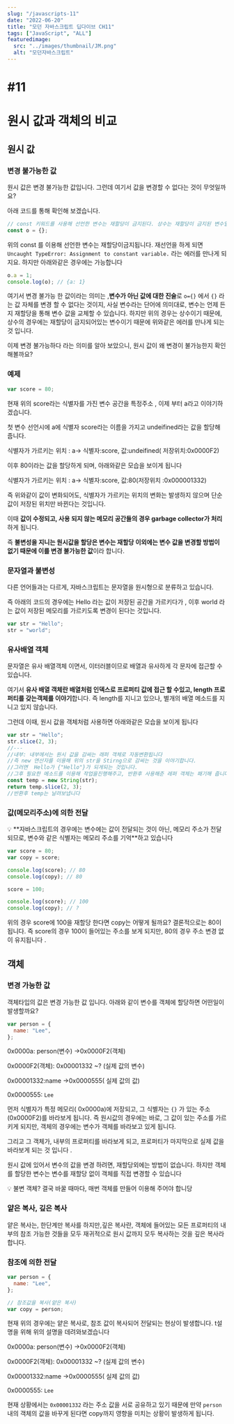 ```yaml
---
slug: "/javascripts-11"
date: "2022-06-20"
title: "모던 자바스크립트 딥다이브 CH11"
tags: ["JavaScript", "ALL"]
featuredimage:
  src: "../images/thumbnail/JM.png"
  alt: "모던자바스크립트"
---
```


# #11

# 원시 값과 객체의 비교

## 원시 값

### 변경 불가능한 값

원시 값은 변경 불가능한 값입니다. 그런데 여기서 값을 변경할 수 없다는 것이 무엇일까요?

아래 코드를 통해 확인해 보겠습니다.

```jsx
// const 키워드를 사용해 선언한 변수는 재할당이 금지된다. 상수는 재할당이 금지된 변수일 뿐이다.
const o = {};
```

위의 const 를 이용해 선언한 변수는 재할당이금지됩니다. 재선언을 하게 되면 `Uncaught TypeError: Assignment to constant variable.` 라는 에러를 만나게 되지요. 하지만 아래와같은 경우에는 가능합니다

```jsx
o.a = 1;
console.log(o); // {a: 1}
```

여기서 변경 불가능 한 값이라는 의미는 ,**변수가 아닌 값에 대한 진술**로 `o={}` 에서 `{}` 라는 값 자체를 변경 할 수 없다는 것이지, 사실 변수라는 단어에 의미대로, 변수는 언제 든지 재할당을 통해 변수 값을 교체할 수 있습니다. 하지만 위의 경우는 상수이기 때문에, 상수의 경우에는 재할당이 금지되어있는 변수이기 때문에 위와같은 에러를 만나게 되는 것 입니다.

이제 변경 불가능하다 라는 의미를 알아 보았으니, 원시 값이 왜 변경이 불가능한지 확인해볼까요?

### 예제

```jsx
var score = 80;
```

현재 위의 score라는 식별자를 가진 변수 공간을 특정주소 , 이제 부터 a라고 이야기하겠습니다.

첫 변수 선언시에 a에 식별자 score라는 이름을 가지고 undeifined라는 값을 할당해 줍니다.

식별자가 가르키는 위치 : a→ 식별자:score, 값:undeifined( 저장위치:0x0000F2)

이후 80이라는 값을 할당하게 되며, 아래와같은 모습을 보이게 됩니다

식별자가 가르키는 위치 : a→ 식별자:score, 값:80(저장위치 :0x000001332)

즉 위와같이 값이 변화되어도, 식별자가 가르키는 위치의 변화는 발생하지 않으며 단순 값이 저장된 위치만 바뀐다는 것입니다.

이때 **값이 수정되고, 사용 되지 않는 메모리 공간들의 경우 garbage collector가 처리**하게 됩니다.

즉 **불변성을 지니는 원시값을 할당은 변수는 재할당 이외에는 변수 값을 변경할 방법이 없기 때문에 이를 변경 불가능한 값**이라 합니다.

### 문자열과 불변성

다른 언어들과는 다르게, 자바스크립트는 문자열을 원시형으로 분류하고 있습니다.

즉 아래의 코드의 경우에는 Hello 라는 값이 저장된 공간을 가르키다가 , 이후 world 라는 값이 저장된 메모리를 가르키도록 변경이 된다는 것입니다.

```jsx
var str = "Hello";
str = "world";
```

### 유사배열 객체

문자열은 유사 배열객체 이면서, 이터러블이므로 배열과 유사하게 각 문자에 접근할 수 있습니다.

여기서 **유사 배열 객체란 배열처럼 인덱스로 프로퍼티 값에 접근 할 수있고, length 프로퍼티를 갖는객체를 이야기**합니다. 즉 length를 지니고 있으나, 별개의 배열 메소드를 지니고 있지 않습니다.

그런데 이때, 원시 값을 객체처럼 사용하면 아래와같은 모습을 보이게 됩니다

```jsx
var str = "Hello";
str.slice(2, 3);
//---
//내부: 내부에서는 원시 값을 감싸는 래퍼 객체로 자동변환됩니다
//즉 new 연산자를 이용해 위의 str을 Stirng으로 감싸는 것을 이야기합니다.
//그러면  Hello가 {"Hello"}가 되게되는 것입니다.
//그후 필요한 메소드를 이용해 작업을진행해주고, 반환후 사용해준 레퍼 객체는 패기해 줍니다
const temp = new String(str);
return temp.slice(2, 3);
//반환후 temp는 날려보냅니다
```

### 값(메모리주소)에 의한 전달

<aside>
💡 **자바스크립트의 경우에는 변수에는 값이 전달되는 것이 아닌, 메모리 주소가 전달 되므로, 변수와 같은 식별자는  메모리 주소를 기억**하고 있습니다

</aside>

```jsx
var score = 80;
var copy = score;

console.log(score); // 80
console.log(copy); // 80

score = 100;

console.log(score); // 100
console.log(copy); // ?
```

위의 경우 score에 100을 재할당 한다면 copy는 어떻게 될까요? 결론적으로는 80이 됩니다. 즉 score의 경우 100이 들어있는 주소를 보게 되지만, 80의 경우 주소 변경 없이 유지됩니다 .

## 객체

### 변경 가능한 값

객체타입의 값은 변경 가능한 값 입니다. 아래와 같이 변수를 객체에 할당하면 어떤일이 발생할까요?

```jsx
var person = {
  name: "Lee",
};
```

0x0000a: person(변수) →0x0000F2(객체)

0x0000F2(객체): 0x00001332 ~? (실제 값의 변수)

0x00001332:name →0x0000555( 실제 값의 값)

0x0000555: `Lee`

먼저 식별자가 특정 메모리( 0x0000a)에 저장되고, 그 식별자는 `{}` 가 있는 주소(0x0000F2)를 바라보게 됩니다. 즉 원시값의 경우에는 바로, 그 값이 있는 주소를 가르키게 되지만, 객체의 경우에는 변수가 객체를 바라보고 있게 됩니다.

그리고 그 객체가, 내부의 프로퍼티를 바라보게 되고, 프로퍼티가 마지막으로 실제 값을 바라보게 되는 것 입니다 .

원시 값에 있어서 변수의 값을 변경 하려면, 재할당외에는 방법이 없습니다. 하지만 객체를 할당한 변수는 변수를 재할당 없이 객체를 직접 변경할 수 있습니다

<aside>
💡  불변 객체? 결국 바꿀 때마다, 매번 객체를 만들어 이용해 주어야 합니당

</aside>

### 얕은 복사, 깊은 복사

얕은 복사는, 한단계만 복사를 하지만,깊은 복사란, 객체에 들어있는 모든 프로퍼티의 내부의 참조 가능한 것들을 모두 재귀적으로 원시 값까지 모두 복사하는 것을 깊은 복사라 합니다.

### 참조에 의한 전달

```jsx
var person = {
  name: "Lee",
};

// 참조값을 복사(얕은 복사)
var copy = person;
```

현재 위의 경우에는 얕은 복사로, 참조 값이 복사되어 전달되는 현상이 발생합니다. t설명을 위해 위의 설명을 데려와보겠습니다

0x0000a: person(변수) →0x0000F2(객체)

0x0000F2(객체): 0x00001332 ~? (실제 값의 변수)

0x00001332:name →0x0000555( 실제 값의 값)

0x0000555: `Lee`

현재 상황에서는 `0x00001332` 라는 주소 값을 서로 공유하고 있기 때문에 만약 `person` 내의 객체의 값을 바꾸게 된다면 copy까지 영향을 미치는 상황이 발생하게 됩니다.
